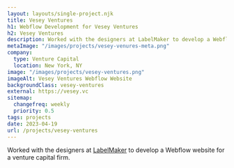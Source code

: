 ```yaml
---
layout: layouts/single-project.njk
title: Vesey Ventures
h1: Webflow Development for Vesey Ventures
h2: Vesey Ventures
description: Worked with the designers at LabelMaker to develop a Webflow website for a venture capital firm.
metaImage: "/images/projects/vesey-venures-meta.png"
company:
  type: Venture Capital
  location: New York, NY
image: "/images/projects/vesey-ventures.png"
imageAlt: Vesey Ventures Webflow Website
backgroundClass: vesey-ventures
external: https://vesey.vc
sitemap:
  changefreq: weekly
  priority: 0.5
tags: projects
date: 2023-04-19
url: /projects/vesey-ventures
---
```


Worked with the designers at [LabelMaker](https://labelmaker.nyc) to develop a Webflow website for a venture capital firm.
